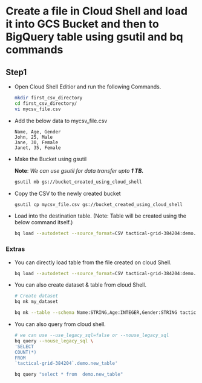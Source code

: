 # Create a file in Cloud Shell and load it into GCS Bucket and then to BigQuery table using gsutil and bq commands

## Step1

- Open Cloud Shell Editior and run the following Commands.

    ```sh
    mkdir first_csv_directory
    cd first_csv_directory/
    vi mycsv_file.csv
    ```

- Add the below data to mycsv_file.csv

    ```csv
    Name, Age, Gender
    John, 25, Male
    Jane, 30, Female
    Janet, 35, Female
    ```

- Make the Bucket using gsutil

    **Note**: _We can use gsutil for data transfer upto **1 TB.**_

    ```sh
    gsutil mb gs://bucket_created_using_cloud_shell
    ```

- Copy the CSV to the newly created bucket

    ```sh
    gsutil cp mycsv_file.csv gs://bucket_created_using_cloud_shell
    ```

- Load into the destination table.
(Note: Table will be created using the below command itself.)

    ```sh 
    bq load --autodetect --source_format=CSV tactical-grid-384204:demo.table_created_using_cloud_shell gs://bucket_created_using_cloud_shell/mycsv_file.csv
    ```

### Extras

- You can directly load table from the file created on cloud Shell.

    ```sh
    bq load --autodetect --source_format=CSV tactical-grid-384204:demo.new_table mycsv_file.csv
    ```

- You can also create dataset & table from cloud Shell.

    ```sh
    # Create dataset
    bq mk my_dataset 

    bq mk --table --schema Name:STRING,Age:INTEGER,Gender:STRING tactical-grid-384204:demo.new_table_created_using_cloud_shell
    ```

- You can also query from cloud shell.

    ```sh
    # we can use --use_legacy_sql=false or --nouse_legacy_sql
    bq query --nouse_legacy_sql \
    'SELECT
    COUNT(*)
    FROM
    `tactical-grid-384204`.demo.new_table'

    bq query "select * from  demo.new_table"
    ```
